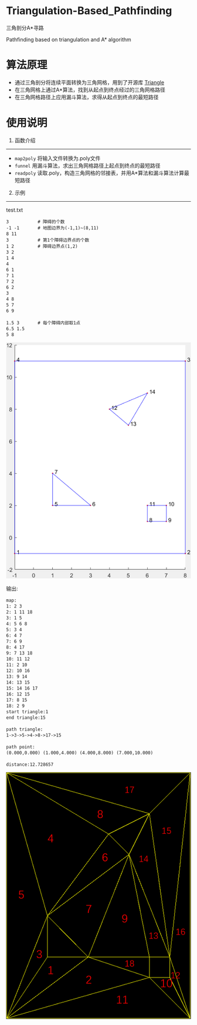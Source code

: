Triangulation-Based_Pathfinding
========
三角剖分A*寻路

Pathfinding based on triangulation and A* algorithm


算法原理
========
* 通过三角剖分将连续平面转换为三角网格，用到了开源库 [Triangle](http://www.cs.cmu.edu/~quake/triangle.html)
* 在三角网格上通过A*算法，找到从起点到终点经过的三角网格路径
* 在三角网格路径上应用漏斗算法，求得从起点到终点的最短路径


使用说明
=======
1. 函数介绍
--------
* `map2poly` 将输入文件转换为.poly文件
* `funnel` 用漏斗算法，求出三角网格路径上起点到终点的最短路径
* `readpoly` 读取.poly，构造三角网格的邻接表，并用A*算法和漏斗算法计算最短路径

2. 示例
--------

test.txt

    3           # 障碍的个数
    -1 -1       # 地图边界为(-1,1)~(8,11)
    8 11
    3           # 第1个障碍边界点的个数
    1 2         # 障碍边界点(1,2)
    3 2
    1 4
    4
    6 1
    7 1
    7 2
    6 2
    3
    4 8
    5 7
    6 9

    1.5 3       # 每个障碍内部取1点
    6.5 1.5
    5 8

![](map_0.png)

输出:

    map:
    1: 2 3
    2: 1 11 18
    3: 1 5
    4: 5 6 8
    5: 3 4
    6: 4 7
    7: 6 9
    8: 4 17
    9: 7 13 18
    10: 11 12
    11: 2 10
    12: 10 16
    13: 9 14
    14: 13 15
    15: 14 16 17
    16: 12 15
    17: 8 15
    18: 2 9
    start triangle:1
    end triangle:15

    path triangle:
    1->3->5->4->8->17->15

    path point:
    (0.000,0.000) (1.000,4.000) (4.000,8.000) (7.000,10.000)

    distance:12.728657

![](map.png)